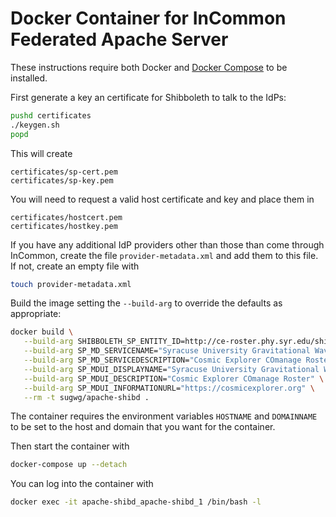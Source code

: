 # Docker Container for InCommon Federated Apache Server

These instructions require both Docker and [Docker Compose](https://docs.docker.com/compose/install/) to be installed.

First generate a key an certificate for Shibboleth to talk to the IdPs:
```sh
pushd certificates
./keygen.sh
popd
```
This will create
```
certificates/sp-cert.pem
certificates/sp-key.pem
```

You will need to request a valid host certificate and key and place them in
```
certificates/hostcert.pem
certificates/hostkey.pem
```

If you have any additional IdP providers other than those than come through InCommon, create the file `provider-metadata.xml` and add them to this file. If not, create an empty file with
```sh
touch provider-metadata.xml
```

Build the image setting the `--build-arg` to override the defaults as appropriate:
```sh
docker build \
   --build-arg SHIBBOLETH_SP_ENTITY_ID=http://ce-roster.phy.syr.edu/shibboleth-sp \
   --build-arg SP_MD_SERVICENAME="Syracuse University Gravitational Wave Group - CE COmanage" \
   --build-arg SP_MD_SERVICEDESCRIPTION="Cosmic Explorer COmanage Roster" \
   --build-arg SP_MDUI_DISPLAYNAME="Syracuse University Gravitational Wave Group - CE COmanage" \
   --build-arg SP_MDUI_DESCRIPTION="Cosmic Explorer COmanage Roster" \
   --build-arg SP_MDUI_INFORMATIONURL="https://cosmicexplorer.org" \
   --rm -t sugwg/apache-shibd .
```

The container requires the environment variables `HOSTNAME` and `DOMAINNAME` to be set to the host and domain that you want for the container.

Then start the container with
```sh
docker-compose up --detach
```

You can log into the container with
```sh
docker exec -it apache-shibd_apache-shibd_1 /bin/bash -l
```
